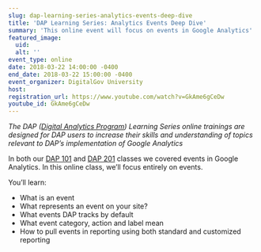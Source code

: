 ```yaml
---
slug: dap-learning-series-analytics-events-deep-dive
title: 'DAP Learning Series: Analytics Events Deep Dive'
summary: 'This online event will focus on events in Google Analytics'
featured_image: 
  uid: 
  alt: ''
event_type: online
date: 2018-03-22 14:00:00 -0400
end_date: 2018-03-22 15:00:00 -0400
event_organizer: DigitalGov University
host: 
registration_url: https://www.youtube.com/watch?v=GkAme6gCeDw
youtube_id: GkAme6gCeDw
---
```


_The DAP ([Digital Analytics Program](https://www.digitalgov.gov/services/dap/)) Learning Series online trainings are designed for DAP users to increase their skills and understanding of topics relevant to DAP’s implementation of Google Analytics_

In both our [DAP 101](https://www.youtube.com/watch?v=YxNQNL8-kLo&t=7s) and [DAP 201](https://www.youtube.com/watch?v=WbCEAglfFsc&t=2s) classes we covered events in Google Analytics. In this online class, we’ll focus entirely on events.

You’ll learn: 

- What is an event
- What represents an event on your site?
- What events DAP tracks by default
- What event category, action and label mean
- How to pull events in reporting using both standard and customized reporting
